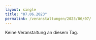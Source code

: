 ```yaml
---
layout: single
title: "07.06.2023"
permalink: /veranstaltungen/2023/06/07/
---
```


Keine Veranstaltung an diesem Tag.

